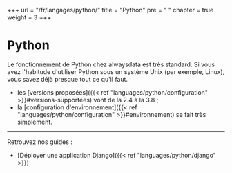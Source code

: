 +++
url = "/fr/langages/python/"
title = "Python"
pre = "<i class='fab fa-python'></i>&nbsp;"
chapter = true
weight = 3
+++

# Python

Le fonctionnement de Python chez alwaysdata est très standard. Si vous avez l'habitude d'utiliser Python sous un système Unix (par exemple, Linux), vous savez déjà presque tout ce qu'il faut.

* les [versions proposées]({{< ref "languages/python/configuration" >}}#versions-supportées) vont de la 2.4 à la 3.8 ;
* la [configuration d'environnement]({{< ref "languages/python/configuration" >}}#environnement) se fait très simplement.

---

Retrouvez nos guides :

* [Déployer une application Django]({{< ref "languages/python/django" >}})
